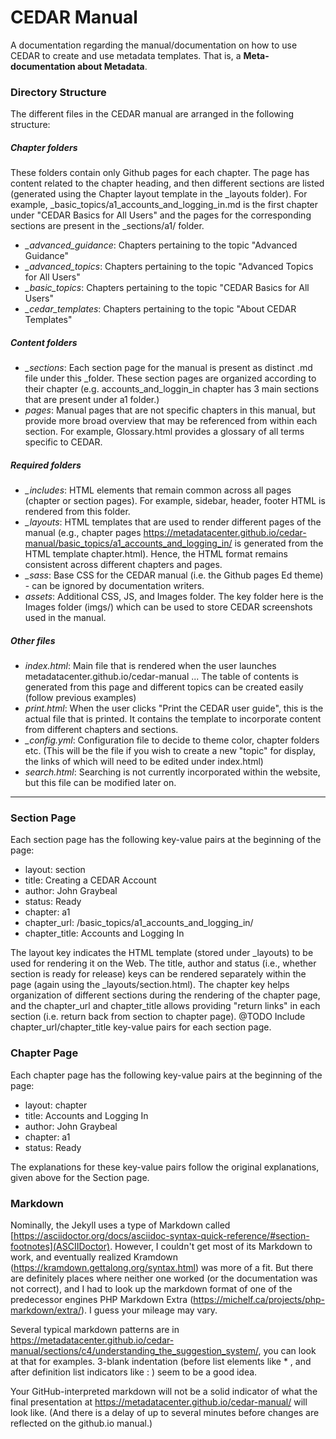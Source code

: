 # CEDAR Manual

A documentation regarding the manual/documentation on how to use CEDAR to create and use metadata templates. That is, a **Meta-documentation about Metadata**.

### Directory Structure
The different files in the CEDAR manual are arranged in the following structure:


##### Chapter folders
These folders contain only Github pages for each chapter. The page has content related to the chapter heading, and then different sections are listed (generated using the Chapter layout template in the _layouts folder). For example, _basic_topics/a1_accounts_and_logging_in.md is the first chapter under "CEDAR Basics for All Users" and the pages for the corresponding sections are present in the _sections/a1/ folder.
- *_advanced_guidance*: Chapters pertaining to the topic "Advanced Guidance"
- *_advanced_topics*: Chapters pertaining to the topic "Advanced Topics for All Users"
- *_basic_topics*: Chapters pertaining to the topic "CEDAR Basics for All Users"
- *_cedar_templates*: Chapters pertaining to the topic "About CEDAR Templates"


##### Content folders
- *_sections*: Each section page for the manual is present as distinct .md file under this _folder. These section pages are organized according to their chapter (e.g. accounts_and_loggin_in chapter has 3 main sections that are present under a1 folder.)
- *pages*: Manual pages that are not specific chapters in this manual, but provide more broad overview that may be referenced from within each section. For example, Glossary.html provides a glossary of all terms specific to CEDAR.


##### Required folders
- *_includes*: HTML elements that remain common across all pages (chapter or section pages). For example, sidebar, header, footer HTML is rendered from this folder.
- *_layouts*: HTML templates that are used to render different pages of the manual (e.g., chapter pages https://metadatacenter.github.io/cedar-manual/basic_topics/a1_accounts_and_logging_in/ is generated from the HTML template chapter.html). Hence, the HTML format remains consistent across different chapters and pages.
- *_sass*: Base CSS for the CEDAR manual (i.e. the Github pages Ed theme) - can be ignored by documentation writers.
- *assets*: Additional CSS, JS, and Images folder. The key folder here is the Images folder (imgs/) which can be used to store CEDAR screenshots used in the manual.


##### Other files
- *index.html*: Main file that is rendered when the user launches metadatacenter.github.io/cedar-manual ... The table of contents is generated from this page and different topics can be created easily (follow previous examples)
- *print.html*: When the user clicks "Print the CEDAR user guide", this is the actual file that is printed. It contains the template to incorporate content from different chapters and sections.
- *_config.yml*: Configuration file to decide to theme color, chapter folders etc. (This will be the file if you wish to create a new "topic" for display, the links of which will need to be edited under index.html)
- *search.html*: Searching is not currently incorporated within the website, but this file can be modified later on.


---------------------------------------------------------------------------
### Section Page

Each section page has the following key-value pairs at the beginning of the page:

- layout: section
- title: Creating a CEDAR Account
- author: John Graybeal
- status: Ready
- chapter: a1
- chapter_url: /basic_topics/a1_accounts_and_logging_in/
- chapter_title: Accounts and Logging In


The layout key indicates the HTML template (stored under _layouts) to be used for rendering it on the Web. The title, author and status (i.e., whether section is ready for release) keys can be rendered separately within the page (again using the _layouts/section.html). The chapter key helps organization of different sections during the rendering of the chapter page, and the chapter_url and chapter_title allows providing "return links" in each section (i.e. return back from section to chapter page). 
@TODO Include chapter_url/chapter_title key-value pairs for each section page.

### Chapter Page

Each chapter page has the following key-value pairs at the beginning of the page:

- layout: chapter
- title: Accounts and Logging In
- author: John Graybeal
- chapter: a1
- status: Ready


The explanations for these key-value pairs follow the original explanations, given above for the Section page.


### Markdown

Nominally, the Jekyll uses a type of Markdown called [https://asciidoctor.org/docs/asciidoc-syntax-quick-reference/#section-footnotes](ASCIIDoctor). However, I couldn't get most of its Markdown to work, and eventually realized Kramdown (https://kramdown.gettalong.org/syntax.html) was more of a fit. But there are definitely places where neither one worked (or the documentation was not correct), and I had to look up the markdown format of one of the predecessor engines PHP Markdown Extra (https://michelf.ca/projects/php-markdown/extra/). I guess your mileage may vary.

Several typical markdown patterns are in https://metadatacenter.github.io/cedar-manual/sections/c4/understanding_the_suggestion_system/, you can look at that for examples. 3-blank indentation (before list elements like * , and after definition list indicators like : ) seem to be a good idea. 

Your GitHub-interpreted markdown will not be a solid indicator of what the final presentation at https://metadatacenter.github.io/cedar-manual/ will look like. (And there is a delay of up to several minutes before changes are reflected on the github.io manual.)


